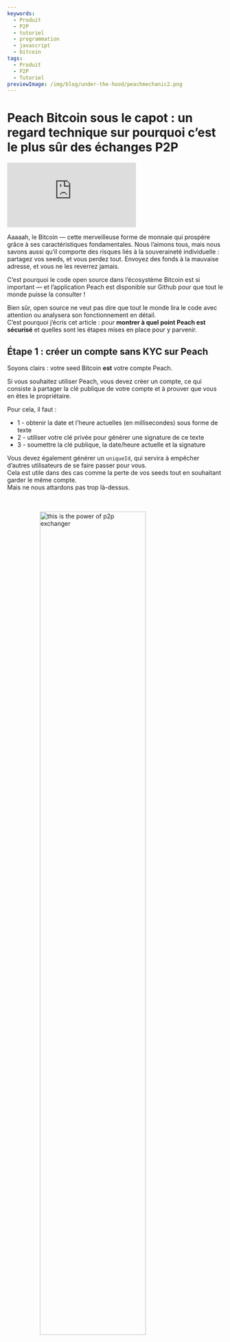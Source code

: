 ```yaml
---
keywords:
  - Produit
  - P2P
  - tutoriel
  - programmation
  - javascript
  - bitcoin
tags:
  - Produit
  - P2P
  - Tutoriel
previewImage: /img/blog/under-the-hood/peachmechanic2.png
---
```


# Peach Bitcoin sous le capot : un regard technique sur pourquoi c’est le plus sûr des échanges P2P


<div class="video-wrapper">
  <iframe
    src="https://www.youtube.com/embed/CGx9LYGTKj8?si=kVrF-PgImNrN1wKg"
    title="PEACH VIDEO OF Under the Hood"
    frameborder="0"
    allow="accelerometer; autoplay; clipboard-write; encrypted-media; gyroscope; picture-in-picture; web-share"
    referrerpolicy="strict-origin-when-cross-origin"
    allowfullscreen
  ></iframe>
</div>


Aaaaah, le Bitcoin — cette merveilleuse forme de monnaie qui prospère grâce à ses caractéristiques fondamentales. Nous l’aimons tous, mais nous savons aussi qu’il comporte des risques liés à la souveraineté individuelle : partagez vos seeds, et vous perdez tout. Envoyez des fonds à la mauvaise adresse, et vous ne les reverrez jamais.

C’est pourquoi le code open source dans l’écosystème Bitcoin est si important — et l’application Peach est disponible sur Github pour que tout le monde puisse la consulter !

Bien sûr, open source ne veut pas dire que tout le monde lira le code avec attention ou analysera son fonctionnement en détail.  
C’est pourquoi j’écris cet article : pour **montrer à quel point Peach est sécurisé** et quelles sont les étapes mises en place pour y parvenir.

## Étape 1 : créer un compte sans KYC sur Peach

Soyons clairs : votre seed Bitcoin **est** votre compte Peach.

Si vous souhaitez utiliser Peach, vous devez créer un compte, ce qui consiste à partager la clé publique de votre compte et à prouver que vous en êtes le propriétaire.

Pour cela, il faut :

*  1 - obtenir la date et l’heure actuelles (en millisecondes) sous forme de texte  
*  2 - utiliser votre clé privée pour générer une signature de ce texte  
*  3 - soumettre la clé publique, la date/heure actuelle et la signature  

Vous devez également générer un `uniqueId`, qui servira à empêcher d’autres utilisateurs de se faire passer pour vous.  
Cela est utile dans des cas comme la perte de vos seeds tout en souhaitant garder le même compte.  
Mais ne nous attardons pas trop là-dessus.

<br><br>
<img src="/img/blog/under-the-hood/underthehood01.png" alt="this is the power of p2p exchanger" style="display:block; margin: auto; width: 70%;">
<br><br>

Voici le code Javascript correspondant :

```j

  const seed = randomBytes(64);

  const root = bip32.fromSeed(seed, bitcoin);
  const child = root.derivePath("m/0");
  const keyPair = ECPair.fromPrivateKey(child.privateKey, { network: bitcoin });

  const publicKeyHex = Buffer.from(keyPair.publicKey).toString("hex");

  const session = axios.create({
    baseURL: "https://api.peachbitcoin.com/",
    httpAgent: new http.Agent({ keepAlive: false }),
    httpsAgent: new https.Agent({ keepAlive: false }),
  });

  const registerMessage = String(Date.now());
  const registerMessageSignature = signWithBtcPrivKey(registerMessage, keyPair);

  const resp = await session.post("v1/user/register", {
    publicKey: publicKeyHex,
    message: registerMessage,
    signature: registerMessageSignature,
    uniqueId: "my_own_unique_id_random_12345",
  });

  const accessToken = resp.data.accessToken;

  session.defaults.headers.common["authorization"] = accessToken;

```

Félicitations ! Vous venez de créer un compte sur Peach !  
Le serveur a validé que vous êtes, à ce moment précis, le propriétaire de la paire de clés Bitcoin correspondant à la clé publique soumise.

## Étape 2 : soumettre votre clé publique PGP

Il y aura beaucoup de chiffrement… mais aussi un peu de déchiffrement.  
Les clés Bitcoin ne permettent qu’un chiffrement à sens unique, donc nous aurons besoin de clés PGP pour permettre le chiffrement et le déchiffrement bidirectionnels.  
C’est essentiel pour sécuriser les données bancaires, les messages de chat, etc.  

Soumettre la clé publique PGP est similaire au processus de soumission de la clé publique Bitcoin, mais il y a une étape supplémentaire :  
vous devez **signer la clé publique PGP avec votre clé privée Bitcoin**, afin de confirmer que vous êtes bien le propriétaire des deux clés (Bitcoin et PGP).

<br><br>
<img src="/img/blog/under-the-hood/underthehood02.png" alt="this is the power of p2p exchanger" style="display:block; margin: auto; width: 70%;">
<br><br>

```j

const { privateKey: pgpPrivateKey, publicKey: pgpPublicKey } =
    await createPGPKey();

  const pgpPublicKeyMessageSignature = signWithBtcPrivKey(
    pgpPublicKey,
    keyPair
  );
  const setPgpKeysMessage = String(Date.now());

  const setPgpKeysMessageSignature = await signPGPMessage(
    pgpPrivateKey,
    setPgpKeysMessage
  );

  await session.patch("v1/user", {
    pgpPublicKey: pgpPublicKey, // the PGP Pub key
    signature: pgpPublicKeyMessageSignature, // the above signed by the BTC Key
    message: setPgpKeysMessage, // the current timestamp
    pgpSignature: setPgpKeysMessageSignature, // the above signed by the PGP Key
  });

```

À ce stade, Peach possède vos deux clés publiques — Bitcoin et PGP !  
Cela sera très important pour le trading sur Peach.


## Étapes suivantes

À partir de maintenant, le tutoriel va présenter les deux côtés : celui de l’Acheteur et celui du Vendeur.

Les étapes seront les suivantes :

*   3.S Le Vendeur crée une offre de vente  
*   4.S Le Vendeur alimente l’Escrow de Peach  
*   5.B L’Acheteur fait une demande d’échange sur l’offre de vente  
*   5.S Le Vendeur accepte la demande d’échange  
*   6.B L’Acheteur déclare que le paiement fiat a été effectué  
*   6.S Le Vendeur confirme qu’il a reçu le paiement  


## Étape 3.S : le Vendeur crée une offre de vente

Créer une offre de vente revient à annoncer que vous êtes prêt à vendre un certain montant de Bitcoin.  
Mais ce n’est pas tout : le Vendeur doit également préciser ce qu’il accepte en échange.  

Une offre de vente comprend :

* le montant de Bitcoin à vendre  
* les devises acceptées par le Vendeur  
* les méthodes de paiement acceptées (espèces, virement bancaire, Revolut, etc.)  
* la prime (le pourcentage au-dessus du prix du marché actuel)  

Si tout se passe bien, un Acheteur sera intéressé par cette offre et demandera à échanger.  
À ce moment-là, il devra sélectionner une seule devise et une seule méthode de paiement parmi celles proposées.  
Plus le Vendeur en propose, plus il a de chances d’attirer un Acheteur.

<br><br>
<img src="/img/blog/under-the-hood/underthehood03.png" alt="this is the power of p2p exchanger" style="display:block; margin: auto; width: 40%;">
<br><br>

```j

const sats_to_sell = 21000;
  const sell_premium = 1; // 1%
  const payment_data_currency = "EUR";
  const payment_data_method = "wise";

  const { address: returnAddress } = bitcoin.payments.p2wpkh({
    pubkey: Buffer.from(keyPair.publicKey),
    network: bitcoin,
  });
  const sellOfferPaymentDataToEncrypt = JSON.stringify({
    reference: "",
    userName: "@myWiseIdTradingBot",
  });

  const paymentDataEncryptSHA256 = await sha256(sellOfferPaymentDataToEncrypt);

  const offerCreateRes = await session.post("v1/offer", {
    type: "ask",
    amount: sats_to_sell,
    meansOfPayment: { [payment_data_currency]: [payment_data_method] }, // {"EUR": ["wise"]}
    paymentData: {
      [payment_data_method]: { hashes: [paymentDataEncryptSHA256] },
    },
    returnAddress: returnAddress,
    premium: sell_premium,
  });

```

Comme on peut le voir dans le code, le Vendeur annonce qu’il vend 21 000 sats (0.00021 Bitcoin) avec une prime de 1%.  
Il souhaite recevoir des euros via son compte Wise.  
Remarquez qu’il **ne soumet pas** son identifiant Wise — seulement un hash.  
Peach ne connaîtra donc jamais les détails de sa méthode de paiement, afin de préserver l’anonymat.  
Il soumet également une **adresse de retour**, utilisée en cas de remboursement.

## Étape 4.S : le Vendeur alimente l’Escrow de Peach

Après une requête réussie à l’API Peach pour créer l’offre de vente, le Vendeur reçoit l’ID de l’offre :

```j
const sellOfferId = offerCreateRes.data.id;

```

Cet identifiant est important — conservez-le précieusement.  
L’offre est créée, mais elle n’est pas encore publique : aucun acheteur ne peut encore interagir avec elle.  
Le Vendeur doit d’abord alimenter l’Escrow.

L’Escrow agit comme un coffre-fort nécessitant **l’autorisation du Vendeur et de Peach** pour être ouvert.  
Les Bitcoins y sont placés et y restent en sécurité jusqu’à la fin de la transaction.  
Comme il s’agit d’un script sur la blockchain Bitcoin (une adresse P2WSH), Peach a besoin de la clé publique du Vendeur pour le créer.

À ce moment-là, le Vendeur soumet à Peach la clé publique qu’il souhaite utiliser pour l’Escrow.  
Peach choisit ensuite sa propre clé publique et construit l’adresse correspondante.

<br><br>
<img src="/img/blog/under-the-hood/underthehood04.png" alt="this is the power of p2p exchanger" style="display:block; margin: auto; width: 40%;">
<br><br>

```j
const childSell = root.derivePath(`m/84'/0'/0'/${sellOfferId}'`);

  const keyPairSellOffer = ECPair.fromPrivateKey(childSell.privateKey, {
    network: bitcoin,
  });

  const sellOfferPublicKey = Buffer.from(keyPairSellOffer.publicKey).toString(
    "hex"
  );

  const escrowCreateRes = await session.post(
    "v1/offer/" + sellOfferId + "/escrow",
    {
      publicKey: sellOfferPublicKey,
    }
  );

  const escrowAddress = escrowCreateRes.data.escrows.bitcoin;

  const escrowPeachPublicKey =
    escrowCreateRes.data.escrowPeachPublicKey.bitcoin;

```

Comme montré dans le code, le Vendeur dérive une nouvelle paire de clés à partir de l’ID de l’offre.  
C’est une approche sûre, car elle est facilement reproductible.  

Une fois la clé publique envoyée, l’API Peach renvoie l’adresse où le Vendeur doit envoyer les 21 000 sats.  
Mais inutile de faire aveuglément confiance — vous pouvez vérifier vous-même l’adresse.

Vérifions !

L’API Peach renvoie également la clé publique utilisée par Peach pour cet Escrow, ce qui nous permet de **recréer l’adresse** en construisant le script Bitcoin correspondant.

```j
   OP_IF
       ${script.number.encode(4320).toString("hex")}
       OP_CHECKSEQUENCEVERIFY
       OP_DROP
   OP_ELSE
       ${sellerPublicKey}
       OP_CHECKSIGVERIFY
   OP_ENDIF
   ${peachPublicKey}
   OP_CHECKSIG
```

Voici le script utilisé pour l’Escrow :

* il nécessite toujours la signature de Peach  
* et ensuite :
  * soit la signature du Vendeur  
  * soit que 4 320 blocs aient été minés depuis le dépôt des fonds  

Pourquoi 4 320 blocs ?  
Parce que cela correspond à environ **30 jours** de minage (1 bloc toutes les 10 minutes).  
Pourquoi cette alternative permettant à Peach de signer seul après 1 mois ?  
Parce que certains Vendeurs peuvent être inactifs, perdre leurs clés, etc.  

Peach a une réputation irréprochable pour la gestion des fonds des Vendeurs.

Une fois le script construit, vous pouvez vérifier l’adresse P2WSH qu’il génère — et constater qu’elle correspond bien à celle retournée par l’API Peach.

```j
  const multisigScript = bitcoin.script.compile([
    Buffer.from(sellOfferPublicKey, "hex"),
    bitcoin.opcodes.OP_CHECKSIGVERIFY,
  ]);

  const timelockScript = bitcoin.script.compile([
    bitcoin.script.number.encode(4320),
    bitcoin.opcodes.OP_CHECKSEQUENCEVERIFY,
    bitcoin.opcodes.OP_DROP,
  ]);

  const redeemScript = bitcoin.script.compile([
    bitcoin.opcodes.OP_IF,
    ...timelockScript,
    bitcoin.opcodes.OP_ELSE,
    ...multisigScript,
    bitcoin.opcodes.OP_ENDIF,
    Buffer.from(escrowPeachPublicKey, "hex"),
    bitcoin.opcodes.OP_CHECKSIG,
  ]);

  const escrowPayment = bitcoin.payments.p2wsh({
    redeem: { output: redeemScript },
    network: bitcoin,
  });

  console.log("Addresses Match:", escrowPayment.address === escrowAddress);

```

Parfait !  
Il ne reste plus qu’à envoyer la transaction Bitcoin vers cette adresse et attendre la confirmation de financement de l’Escrow.

```j
  while (true) {
    const fundingStatusRes = await session.get(
      "v1/offer/" + sellOfferId + "/escrow"
    );
    if (fundingStatusRes.data.funding.status === "FUNDED") {
      break;
    }
  }

```

Dès qu’elle est confirmée (après un bloc), l’offre devient publique, et les Acheteurs peuvent commencer à interagir avec elle.

## Étape 5.B : l’Acheteur fait une demande d’échange

C’est maintenant au tour de l’Acheteur d’agir !

Commençons par consulter les offres de vente disponibles :

```j
const sellOffers = await session.get("v069/sellOffer");
```

Pour simplifier, supposons que l’Acheteur s’intéresse à la première offre disponible.

```j
const sellOfferToTradeRequestId = sellOffers.data.offers[0].id;
```

L’Acheteur souhaite alors faire une demande d’échange, pour informer le Vendeur qu’il est prêt à acheter selon ses conditions.  
Cela semble simple, non ? Mais c’est **l’étape la plus complexe** du processus.

L’Acheteur doit soumettre :

* la méthode de paiement souhaitée (parmi celles autorisées par le Vendeur)  
* la devise souhaitée  
* une clé symétrique (pour communiquer directement avec le Vendeur) — chiffrée  
* la signature de cette clé symétrique  
* les données de paiement chiffrées avec cette clé  
* la signature des données de paiement  
* l’adresse de réception du Bitcoin acheté  
* la preuve de possession de cette adresse (via BIP 322)  
* les frais de minage maximum que l’Acheteur est prêt à payer  

Ça fait beaucoup, n’est-ce pas ?  
Mais c’est exactement ce qui rend Peach extrêmement sûr !  
Voyons tout cela pas à pas.

### Méthode de paiement et devise :

C’est la partie la plus simple :

```j
  const payment_data_currency = "EUR";
  const payment_data_method = "wise";

```

### La clé symétrique :

La clé symétrique sera utilisée pour un chiffrement bidirectionnel AES256 : vous pouvez chiffrer un message et le déchiffrer avec la même clé.

```j
async function decryptDataWithSymmetricKey(encryptedMessage, symmetricKey) {
  const message = await openpgp.readMessage({
    armoredMessage: encryptedMessage,
  });

  const { data: decrypted } = await openpgp.decrypt({
    message,
    passwords: [symmetricKey],
    format: "utf8",
  });

  return decrypted;
}

async function encryptDataWithSymmetricKey(data, symmetricKey) {
  const message = await openpgp.createMessage({ text: data });
  const encrypted = await openpgp.encrypt({
    message,
    passwords: [symmetricKey],
    format: "armored",
    config: {
      preferredSymmetricAlgorithm: openpgp.enums.symmetric.aes256,
    },
  });
  return encrypted;
}

```

Pour en créer une, générez simplement un nombre aléatoire :

```j
  const symmetricKey = randomBytes(32);
  const symmetricKeyHex = symmetricKey.toString("hex");

```

Mais attention : vous ne pouvez pas envoyer cette clé en clair.  
Elle doit être chiffrée de manière à ce que seuls l’Acheteur et le Vendeur puissent la déchiffrer.  
Puisque les deux ont soumis leurs clés publiques PGP, il faut la chiffrer de manière à ce qu’elle ne puisse être déchiffrée qu’avec **l’une des clés privées correspondantes**.

```j
async function encryptForMultipleRecipients(secret, publicKeysArmored) {
  const publicKeys = await Promise.all(
    publicKeysArmored.map((armored) => openpgp.readKey({ armoredKey: armored }))
  );
  const message = await openpgp.createMessage({ text: secret });

  const encrypted = await openpgp.encrypt({
    message,
    encryptionKeys: publicKeys,
  });

  return encrypted;
}

  const matchingUserPgpPubKey = sellOffers.data.offers[0].user.pgpPublicKey;

  const symmetricKeyEncrypted = await encryptForMultipleRecipients(
    symmetricKeyHex,
    [pgpPublicKey, matchingUserPgpPubKey]
  );

```

Et pour que le Vendeur sache que la clé vient bien de l’Acheteur, celui-ci doit la signer avec sa clé PGP :

```j
  const symmetricKeySignature = await signPGPMessage(
    pgpPrivateKey,
    symmetricKeyHex
  );

```

### Les données de paiement :

C’est la partie la plus sensible : vos données de paiement — IBAN, identifiant Revolut, etc.  
Elles permettent d’identifier la provenance du paiement fiat.  
Le Vendeur partagera ensuite les siennes.

Maintenant que nous avons la clé symétrique, nous pouvons l’utiliser pour **chiffrer les données de paiement**, que le Vendeur pourra déchiffrer plus tard.

```j
const paymentDataToEncrypt = JSON.stringify({
    reference: "",
    userName: "@buyerWiseId",
  });

const paymentDataEncrypted = await encryptDataWithSymmetricKey(
paymentDataToEncrypt,
symmetricKeyHex
);

const paymentDataSignature = await signPGPMessage(
pgpPrivateKey,
paymentDataToEncrypt
);

```

### Définir l’adresse de réception et prouver la propriété :

Vous devez indiquer où vous souhaitez recevoir les Bitcoins achetés.  
Créer une adresse est facile, mais **prouver que vous en êtes le propriétaire** est plus subtil.  
C’est à la fois une exigence de conformité et une mesure de sécurité supplémentaire (ce qui rend Peach résistant à l’attaque de remplacement d’adresse découverte en septembre 2025).

La preuve de propriété se fait via **BIP-322**, qui permet de signer un message avec votre clé privée Bitcoin, puis de le vérifier à partir de l’adresse.

```j
  const { address } = bitcoin.payments.p2wpkh({
    pubkey: Buffer.from(keyPair.publicKey),
    network: bitcoin,
  });

  const ownershipMessage =
    "I confirm that only I, peach" +
    publicKeyHex.slice(0, 8) +
    ", control the address " +
    address;

  const releaseAddressSignature = signWithBIP322(
    wif,
    address,
    ownershipMessage
  );

```

### Dernier détail : les frais de minage maximum

En tant qu’Acheteur, vous pouvez ne pas vouloir payer trop de frais pour recevoir votre Bitcoin.  
Dans ce cas, vous pouvez définir le **frais de minage maximum** que vous êtes prêt à « céder » pour la transaction finale.

### Enfin, soumettre la demande d’échange

Quelle aventure, non ? Mais nous y voilà, et vous pouvez maintenant soumettre la demande.

```j
  await session.post(
    "v069/sellOffer/" + sellOfferToTradeRequestId + "/tradeRequestPerformed",
    {
      paymentMethod: payment_data_method,
      currency: payment_data_currency,
      paymentDataHashed: paymentDataToEncryptSHA256,
      paymentDataEncrypted: paymentDataEncrypted,
      paymentDataSignature: paymentDataSignature,
      symmetricKeyEncrypted: symmetricKeyEncrypted,
      symmetricKeySignature: symmetricKeySignature,
      maxMiningFeeRate: 2, // sats/vb
      releaseAddress: address,
      releaseAddressMessageSignature: releaseAddressSignature,
    }
  );

```

<br><br>
<img src="/img/blog/under-the-hood/underthehood05.png" alt="this is the power of p2p exchanger" style="display:block; margin: auto; width: 40%;">
<br><br>

C’est maintenant au Vendeur de jouer.

## Étape 5.S : le Vendeur accepte la demande d’échange

Le Vendeur a attendu qu’un Acheteur interagisse avec son offre.  
Il consulte la liste des demandes d’échange :

```j
const receivedTradeRequestRequest = await session.get(
    "v069/sellOffer/" + sellOfferId + "/tradeRequestReceived"
  );

  const tradeReq = receivedTradeRequestRequest.data[0];

```

S’il souhaite en accepter une, il doit partager **ses propres données de paiement** avec l’Acheteur, pour que celui-ci sache où envoyer le paiement fiat.

Puisqu’une clé symétrique a déjà été créée et envoyée par l’Acheteur, le Vendeur peut la déchiffrer (elle a été chiffrée avec sa clé publique PGP) et l’utiliser pour chiffrer ses propres données de paiement.

```j
  const receivedSymmetricKey = await decryptWithPrivateKey(
    tradeReq.symmetricKeyEncrypted,
    pgpPrivateKey
  );

  const sellOfferPaymentDataEncrypted = await encryptDataWithSymmetricKey(
    sellOfferPaymentDataToEncrypt,
    receivedSymmetricKey
  );

  const sellOfferPaymentDataSignature = await signPGPMessage(
    pgpPrivateKey,
    sellOfferPaymentDataToEncrypt
  );

```

Et voilà ! Le Vendeur peut maintenant accepter la demande, et l’échange officiel commence !

<br><br>
<img src="/img/blog/under-the-hood/underthehood06.png" alt="this is the power of p2p exchanger" style="display:block; margin: auto; width: 40%;">
<br><br>

```j
  await session.post(
    "v069/sellOffer/" +
      sellOfferId +
      "/tradeRequestReceived/" +
      tradeReq.userId +
      "/accept",
    {
      paymentDataEncrypted: sellOfferPaymentDataEncrypted,
      paymentDataSignature: sellOfferPaymentDataSignature,
      paymentData: {
        [payment_data_method]: { hashes: [paymentDataEncryptSHA256] },
      },
    }
  );

```

Si tout cela semble complexe, voici un schéma pour l’illustrer :

<br><br>
<img src="/img/blog/under-the-hood/underthehood07.png" alt="this is the power of p2p exchanger" style="display:block; margin: auto; width: 90%;">
<br><br>

## Étape 6.B : l’Acheteur déclare que le paiement a été effectué

L’Acheteur peut vérifier s’il a des **contrats actifs** (des échanges acceptés par les deux parties) via l’endpoint `contract summaries` de l’API :

```j
  const contractsRes = await session.get("v1/contracts/summary");
  const contract = contractsRes.data.find((obj) =>
    obj.id.startsWith(sellOfferToTradeRequestId + "-")
  );

  if (contract.tradeStatus !== "paymentRequired") throw Error;
```

Cela lui renverra la liste de tous les contrats où il est impliqué.  
Si un contrat a le statut **“paymentRequired”**, cela signifie que c’est à lui d’effectuer le paiement fiat.

Pour cela, il doit **déchiffrer les données de paiement du Vendeur** à l’aide de la clé symétrique utilisée lors de la demande d’échange.  
S’il ne l’a pas sauvegardée, pas de souci — il peut la déchiffrer avec sa clé privée PGP.

```j

  const contractRes = await session.get("v1/contract/" + contract.id);

  const receivedSymmetricKey = await decryptWithPrivateKey(
    contractRes.data.symmetricKeyEncrypted,
    pgpPrivateKey
  );

  if (receivedSymmetricKey !== symmetricKeyHex) throw Error;

  const decryptedSellerPaymentData = await decryptDataWithSymmetricKey(
    contractRes.data.paymentDataEncrypted,
    receivedSymmetricKey
  );

  console.log("Seller Payment Data ", JSON.parse(decryptedSellerPaymentData));
```

Cette étape se déroule en dehors de Peach :  
l’Acheteur ouvre son application bancaire (ou équivalent) et effectue le virement fiat au bénéficiaire indiqué.

Si vous hésitez à ce stade, rappelez-vous que les Bitcoins sont déjà dans l’Escrow, contrôlé conjointement par Peach et le Vendeur.  
Vous pouvez même consulter l’adresse de l’Escrow (fournie par l’API du contrat) et vérifier sur la blockchain que les fonds s’y trouvent.

Une fois le paiement fiat effectué, l’Acheteur doit le déclarer :

```j
  const confirmPaymentRes = await session.post(
    "v1/contract/" + contract.id + "/payment/confirm"
  );
```

<br><br>
<img src="/img/blog/under-the-hood/underthehood08.png" alt="this is the power of p2p exchanger" style="display:block; margin: auto; width: 40%;">
<br><br>

C’était la dernière étape pour l’Acheteur.  
Désormais, le Vendeur doit confirmer qu’il a bien reçu le paiement et libérer les Bitcoins dans l’Escrow vers l’adresse de l’Acheteur.

## Étape 6.S : le Vendeur confirme la réception du paiement

Comme pour l’Acheteur, le Vendeur consulte les contrats qui lui sont assignés.

```j
  const contractsRes = await session.get("v1/contracts/summary");
  const contract = contractsRes.data[0];

  const contractRes = await session.get("v1/contract/" + contract.id);

```

Dans la réponse de l’API du contrat, le Vendeur reçoit une **transaction Bitcoin partiellement signée (PSBT)**.  
Il s’agit de la transaction de transfert des Bitcoins de l’Escrow vers l’adresse de l’Acheteur, déjà signée par Peach.  
Elle n’a besoin que de la signature du Vendeur pour devenir valide.

```j
  const releasePSBTBase64 = contractRes.data.releasePsbt;

  const parsedPSBT = bitcoin.Psbt.fromBase64(releasePSBTBase64, {
    network: bitcoin,
  });

  parsedPSBT.signInput(0, childSell);

```

<br><br>
<img src="/img/blog/under-the-hood/underthehood09.png" alt="this is the power of p2p exchanger" style="display:block; margin: auto; width: 40%;">
<br><br>

Le Vendeur peut alors finaliser la transaction, en ajoutant les deux signatures et le script de l’Escrow.  
Comme nous passons par le chemin **MultiSig** du script (le second), il faut ajouter `OP_FALSE` dans la pile afin que la condition IF soit correctement évaluée.

```j
export const getFinalScript = (_inputIndex, input, bitcoinScript) => {
  const network = bitcoin;

  const payment = payments.p2wsh({
    network,
    redeem: {
      network,
      output: bitcoinScript,
      input: bitcoin.script.compile([
        input.partialSig[0].signature,
        input.partialSig[1].signature,
        opcodes.OP_FALSE,
      ]),
    },
  });

  parsedPSBT.finalizeInput(0, getFinalScript);

  const tx = parsedPSBT.extractTransaction().toHex();

```

Dernière étape : soumettre la transaction finalisée à l’API de Peach :

```j
  await session.post("v1/contract/" + contract.id + "/payment/confirm", {
    releaseTransaction: tx,
  });

```

Mesdames et Messieurs, voici comment nous échangeons sur Peach avec **un maximum de sécurité et de confidentialité !**
